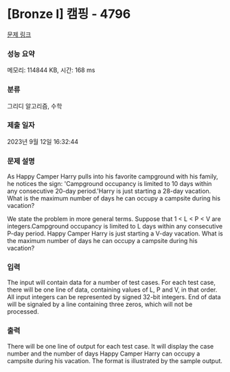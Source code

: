 # [Bronze I] 캠핑 - 4796 

[문제 링크](https://www.acmicpc.net/problem/4796) 

### 성능 요약

메모리: 114844 KB, 시간: 168 ms

### 분류

그리디 알고리즘, 수학

### 제출 일자

2023년 9월 12일 16:32:44

### 문제 설명

<p>As Happy Camper Harry pulls into his favorite campground with his family, he notices the sign: 'Campground occupancy is limited to 10 days within any consecutive 20-day period.'Harry is just starting a 28-day vacation. What is the maximum number of days he can occupy a campsite during his vacation?</p>

<p>We state the problem in more general terms. Suppose that 1 < L < P < V are integers.Campground occupancy is limited to L days within any consecutive P-day period. Happy Camper Harry is just starting a V-day vacation. What is the maximum number of days he can occupy a campsite during his vacation?</p>

### 입력 

 <p>The input will contain data for a number of test cases. For each test case, there will be one line of data, containing values of L, P and V, in that order. All input integers can be represented by signed 32-bit integers. End of data will be signaled by a line containing three zeros, which will not be processed.</p>

### 출력 

 <p>There will be one line of output for each test case. It will display the case number and the number of days Happy Camper Harry can occupy a campsite during his vacation. The format is illustrated by the sample output.</p>

